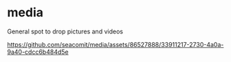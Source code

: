 # media
General spot to drop pictures and videos


https://github.com/seacomit/media/assets/86527888/33911217-2730-4a0a-9a40-cdcc6b484d5e

